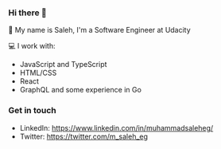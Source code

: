 ### Hi there 👋

🏢 My name is Saleh, I'm a Software Engineer at Udacity

💻 I work with:
- JavaScript and TypeScript
- HTML/CSS
- React
- GraphQL
and some experience in Go


### Get in touch
- LinkedIn: https://www.linkedin.com/in/muhammadsaleheg/
- Twitter: https://twitter.com/m_saleh_eg
